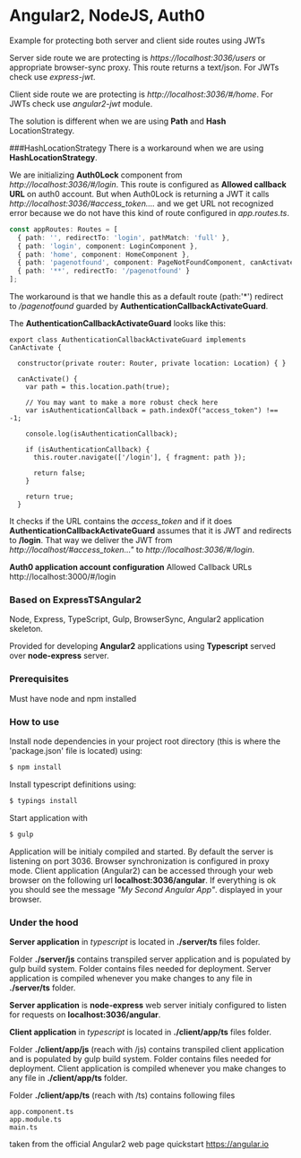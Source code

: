 # Angular2, NodeJS, Auth0
Example for protecting both server and client side routes using JWTs

Server side route we are protecting is *https://localhost:3036/users* or appropriate browser-sync proxy. This route returns
a text/json. For JWTs check use *express-jwt*.

Client side route we are protecting is *http://localhost:3036/#/home*. For JWTs check use *angular2-jwt* module.

The solution is different when we are using **Path** and **Hash** LocationStrategy.

###HashLocationStrategy
There is a workaround when we are using **HashLocationStrategy**.

We are initializing **Auth0Lock** component from *http://localhost:3036/#/login*. This route is configured as **Allowed callback URL** on auth0 account. But when Auth0Lock is returning a JWT it 
calls *http://localhost:3036/#access_token....* and we get URL not recognized error because we do not have this kind of route configured in *app.routes.ts*. 

```app.routes.ts
const appRoutes: Routes = [  
  { path: '', redirectTo: 'login', pathMatch: 'full' },
  { path: 'login', component: LoginComponent },  
  { path: 'home', component: HomeComponent },
  { path: 'pagenotfound', component: PageNotFoundComponent, canActivate: [AuthenticationCallbackActivateGuard] },  
  { path: '**', redirectTo: '/pagenotfound' }  
];
```

The workaround is that we handle this as a default route (path:'*') redirect to */pagenotfound* guarded by **AuthenticationCallbackActivateGuard**.

The **AuthenticationCallbackActivateGuard** looks like this:
```
export class AuthenticationCallbackActivateGuard implements CanActivate {

  constructor(private router: Router, private location: Location) { }

  canActivate() {
    var path = this.location.path(true);

    // You may want to make a more robust check here
    var isAuthenticationCallback = path.indexOf("access_token") !== -1;

    console.log(isAuthenticationCallback);

    if (isAuthenticationCallback) {
      this.router.navigate(['/login'], { fragment: path });

      return false;
    }

    return true;
  }
```

It checks if the URL contains the *access_token* and if it does  **AuthenticationCallbackActivateGuard** assumes that it is JWT and redirects to **/login**. That way we deliver the
JWT from *http://localhost/#access_token..."* to *http://localhost:3036/#/login*.





**Auth0 application account configuration**
Allowed Callback URLs http://localhost:3000/#/login

### Based on ExpressTSAngular2
Node, Express, TypeScript, Gulp, BrowserSync, Angular2 application skeleton.

Provided for developing **Angular2** applications using **Typescript** served over **node-express** server.

### Prerequisites
Must have node and npm installed

### How to use
Install node dependencies in your project root directory (this is where the 'package.json' file is located) using:
```sh
$ npm install
``` 
Install typescript definitions using:
```sh
$ typings install
```

Start application with 
```sh
$ gulp
```

Application will be initialy compiled and started. By default the server is listening on port 3036. Browser synchronization is configured in proxy mode. Client application (Angular2) can be accessed through your web browser on the following url **localhost:3036/angular**. If everything is ok you should see the message *"My Second Angular App"*. displayed in your browser.

### Under the hood

**Server application** in *typescript* is located in **./server/ts** files folder. 

Folder **./server/js** contains transpiled server application and is populated by gulp build system. Folder contains files needed for deployment. Server application is compiled whenever you make changes to any file in **./server/ts** folder.

**Server application** is **node-express** web server initialy configured to listen for requests on **localhost:3036/angular**. 


**Client application** in *typescript* is located in **./client/app/ts** files folder.

Folder **./client/app/js** (reach with /js) contains transpiled client application and is populated by gulp build system. Folder contains files needed for deployment. Client application is compiled whenever you make changes to any file in **./client/app/ts** folder. 

Folder **./client/app/ts** (reach with /ts) contains following files

```
app.component.ts
app.module.ts
main.ts
```
taken from the official Angular2 web page quickstart https://angular.io